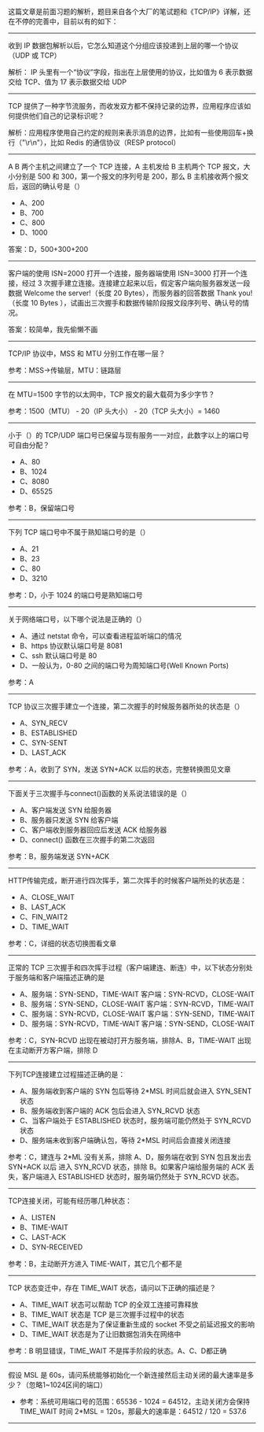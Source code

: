 这篇文章是前面习题的解析，题目来自各个大厂的笔试题和《TCP/IP》详解，还在不停的完善中，目前以有的如下：

* * *

收到 IP 数据包解析以后，它怎么知道这个分组应该投递到上层的哪一个协议（UDP 或 TCP）

解析： IP 头里有一个“协议”字段，指出在上层使用的协议，比如值为 6 表示数据交给 TCP、值为 17 表示数据交给 UDP

* * *

TCP 提供了一种字节流服务，而收发双方都不保持记录的边界，应用程序应该如何提供他们自己的记录标识呢？

解析：应用程序使用自己约定的规则来表示消息的边界，比如有一些使用回车+换行（"\\r\\n"），比如 Redis 的通信协议（RESP protocol）

* * *

A B 两个主机之间建立了一个 TCP 连接，A 主机发给 B 主机两个 TCP 报文，大小分别是 500 和 300，第一个报文的序列号是 200，那么 B 主机接收两个报文后，返回的确认号是（）

*   A、200
*   B、700
*   C、800
*   D、1000

答案：D，500+300+200

* * *

客户端的使用 ISN=2000 打开一个连接，服务器端使用 ISN=3000 打开一个连接，经过 3 次握手建立连接。连接建立起来以后，假定客户端向服务器发送一段数据 Welcome the server!（长度 20 Bytes），而服务器的回答数据 Thank you!（长度 10 Bytes ），试画出三次握手和数据传输阶段报文段序列号、确认号的情况。

答案：较简单，我先偷懒不画

* * *

TCP/IP 协议中，MSS 和 MTU 分别工作在哪一层？

参考：MSS->传输层，MTU：链路层

* * *

在 MTU=1500 字节的以太网中，TCP 报文的最大载荷为多少字节？

参考：1500（MTU） - 20（IP 头大小） - 20（TCP 头大小）= 1460

* * *

小于（）的 TCP/UDP 端口号已保留与现有服务一一对应，此数字以上的端口号可自由分配？

*   A、80
*   B、1024
*   C、8080
*   D、65525

参考：B，保留端口号

* * *

下列 TCP 端口号中不属于熟知端口号的是（）

*   A、21
*   B、23
*   C、80
*   D、3210

参考：D，小于 1024 的端口号是熟知端口号

* * *

关于网络端口号，以下哪个说法是正确的（）

*   A、通过 netstat 命令，可以查看进程监听端口的情况
*   B、https 协议默认端口号是 8081
*   C、ssh 默认端口号是 80
*   D、一般认为，0-80 之间的端口号为周知端口号(Well Known Ports)

参考：A

* * *

TCP 协议三次握手建立一个连接，第二次握手的时候服务器所处的状态是（）

*   A、SYN\_RECV
*   B、ESTABLISHED
*   C、SYN-SENT
*   D、LAST\_ACK

参考：A，收到了 SYN，发送 SYN+ACK 以后的状态，完整转换图见文章

* * *

下面关于三次握手与connect()函数的关系说法错误的是（）

*   A、客户端发送 SYN 给服务器
*   B、服务器只发送 SYN 给客户端
*   C、客户端收到服务器回应后发送 ACK 给服务器
*   D、connect() 函数在三次握手的第二次返回

参考：B，服务端发送 SYN+ACK

* * *

HTTP传输完成，断开进行四次挥手，第二次挥手的时候客户端所处的状态是：

*   A、CLOSE\_WAIT
*   B、LAST\_ACK
*   C、FIN\_WAIT2
*   D、TIME\_WAIT

参考：C，详细的状态切换图看文章

* * *

正常的 TCP 三次握手和四次挥手过程（客户端建连、断连）中，以下状态分别处于服务端和客户端描述正确的是

*   A、服务端：SYN-SEND，TIME-WAIT 客户端：SYN-RCVD，CLOSE-WAIT
*   B、服务端：SYN-SEND，CLOSE-WAIT 客户端：SYN-RCVD，TIME-WAIT
*   C、服务端：SYN-RCVD，CLOSE-WAIT 客户端：SYN-SEND，TIME-WAIT
*   D、服务端：SYN-RCVD，TIME-WAIT 客户端：SYN-SEND，CLOSE-WAIT

参考：C，SYN-RCVD 出现在被动打开方服务端，排除A、B，TIME-WAIT 出现在主动断开方客户端，排除 D

* * *

下列TCP连接建立过程描述正确的是：

*   A、服务端收到客户端的 SYN 包后等待 2\*MSL 时间后就会进入 SYN\_SENT 状态
*   B、服务端收到客户端的 ACK 包后会进入 SYN\_RCVD 状态
*   C、当客户端处于 ESTABLISHED 状态时，服务端可能仍然处于 SYN\_RCVD 状态
*   D、服务端未收到客户端确认包，等待 2\*MSL 时间后会直接关闭连接

参考：C，建连与 2\*ML 没有关系，排除 A、D，服务端在收到 SYN 包且发出去 SYN+ACK 以后 进入 SYN\_RCVD 状态，排除 B。如果客户端给服务端的 ACK 丢失，客户端进入 ESTABLISHED 状态时，服务端仍然处于 SYN\_RCVD 状态。

* * *

TCP连接关闭，可能有经历哪几种状态：

*   A、LISTEN
*   B、TIME-WAIT
*   C、LAST-ACK
*   D、SYN-RECEIVED

参考：B，主动断开方进入 TIME-WAIT，其它几个都不是

* * *

TCP 状态变迁中，存在 TIME\_WAIT 状态，请问以下正确的描述是？

*   A、TIME\_WAIT 状态可以帮助 TCP 的全双工连接可靠释放
*   B、TIME\_WAIT 状态是 TCP 是三次握手过程中的状态
*   C、TIME\_WAIT 状态是为了保证重新生成的 socket 不受之前延迟报文的影响
*   D、TIME\_WAIT 状态是为了让旧数据包消失在网络中

参考：B 明显错误，TIME\_WAIT 不是挥手阶段的状态。A、C、D都正确

* * *

假设 MSL 是 60s，请问系统能够初始化一个新连接然后主动关闭的最大速率是多少？（忽略1~1024区间的端口）

*   参考：系统可用端口号的范围：65536 - 1024 = 64512，主动关闭方会保持 TIME\_WAIT 时间 2\*MSL = 120s，那最大的速率是：64512 / 120 = 537.6

* * *
